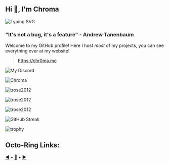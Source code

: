 ## Hi 👋, I'm Chroma

![Typing SVG](https://readme-typing-svg.demolab.com?font=Fira+Code&pause=1000&color=24F7D9&width=435&lines=Touch+some+grass.;https%3A%2F%2Fchr0ma.me;%3AD;Code!!!!;iophdijpopjhioijpohji089678h+FRFR)

### "It's not a bug, it's a feature" - Andrew Tanenbaum

Welcome to my GitHub profile! Here I host *most* of my projects, you can see everything over at my website!

> https://chr0ma.me

![My Discord](https://discord-readme-badge.vercel.app/api?id=963520338442997850)

<img src="https://komarev.com/ghpvc/?username=trose2012&style=flat" alt="Chroma" />


![trose2012](https://github-readme-stats.hackclub.dev/api/wakatime?username=1045&api_domain=hackatime.hackclub.com&theme=darcula&custom_title=Hackatime+Stats&layout=compact&cache_seconds=0&langs_count=8)

![trose2012](https://github-readme-stats.vercel.app/api?username=trose2012&show_icons=true&theme=tokyonight&hide=["issues"])

![trose2012](https://github-readme-stats.vercel.app/api/top-langs?username=trose2012&show_icons=true&theme=tokyonight&layout=compact)

![GitHub Streak](https://streak-stats.demolab.com?user=trose2012&theme=highcontrast&border_radius=7.3&date_format=M%20j%5B%2C%20Y%5D)

![trophy](https://github-profile-trophy.vercel.app/?username=trose2012)


## Octo-Ring Links:
<a href="https://octo-ring.com/p/trose2012/prev">◀️</a> • 
<a href="https://octo-ring.com/p/trose2012/random">🔀</a> • 
<a href="https://octo-ring.com/p/trose2012/next">▶️</a>

